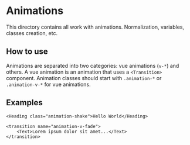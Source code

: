 # Animations

This directory contains all work with animations. Normalization, variables, classes creation, etc.

## How to use

Animations are separated into two categories: vue animations (`v-*`) and others. A vue animation is an animation that uses a `<Transition>` component. Animation classes should start with `.animation-*` or `.animation-v-*` for vue animations.

## Examples

```
<Heading class="animation-shake">Hello World</Heading>

<transition name="animation-v-fade">
	<Text>Lorem ipsum dolor sit amet...</Text>
</transition>
```
